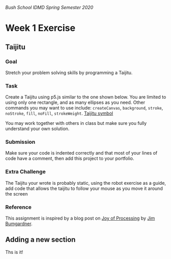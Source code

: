 _Bush School IDMD Spring Semester 2020_
# Week 1 Exercise

## Taijitu
### Goal 
Stretch your problem solving skills by programming a Taijitu.

### Task
Create a Taijitu using p5.js similar to the one shown below. You are limited to using only one rectangle, and as many ellipses as you need. Other commands you may want to use include: `createCanvas`, `background`, `stroke`, `noStroke`, `fill`, `noFill`, `strokeWeight`.
[Taijitu symbol](https://www.ancient-symbols.com/symbols-directory/taijitu.html)

You may work together with others in class but make sure you fully understand your own solution.

### Submission
Make sure your code is indented correctly and that most of your lines of code have a comment, then add this project to your portfolio.

### Extra Challenge
The Taijitu your wrote is probably static, using the robot exercise as a guide, add code that allows the taijitu to follow your mouse as you move it around the screen

### Reference
This assignment is inspired by a blog post on [Joy of Processing](http://joyofprocessing.com/) by [Jim Bumgardner](http://krazydad.com/about.php).

## Adding a new section
Ths is it!